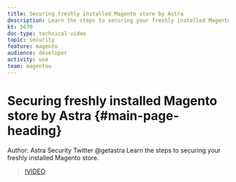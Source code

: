 ```yaml
---
title: Securing freshly installed Magento store by Astra
description: Learn the steps to securing your freshly installed Magento store.
kt: 5670
doc-type: technical video
topic: security
feature: magento
audience: developer
activity: use
team: magentou
---
```


# Securing freshly installed Magento store by Astra {#main-page-heading}

Author: Astra Security   Twitter @getastra 
Learn the steps to securing your freshly installed Magento store.

>[!VIDEO](https://video.tv.adobe.com/v/35825?quality=12&learn=on)
